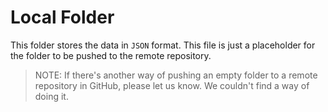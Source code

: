 # Local Folder

This folder stores the data in `JSON` format. This file is just a placeholder for the folder to be pushed to the remote repository.

> NOTE: If there's another way of pushing an empty folder to a remote repository in GitHub, please let us know. We couldn't find a way of doing it.